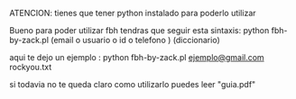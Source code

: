 ATENCION: tienes que tener python instalado para poderlo utilizar

Bueno para poder utilizar fbh tendras que seguir esta sintaxis:
  python fbh-by-zack.pl (email o usuario o id o telefono ) (diccionario)

aqui te dejo un ejemplo :
  python fbh-by-zack.pl ejemplo@gmail.com rockyou.txt
  
si todavia no te queda claro como utilizarlo puedes leer "guia.pdf"
